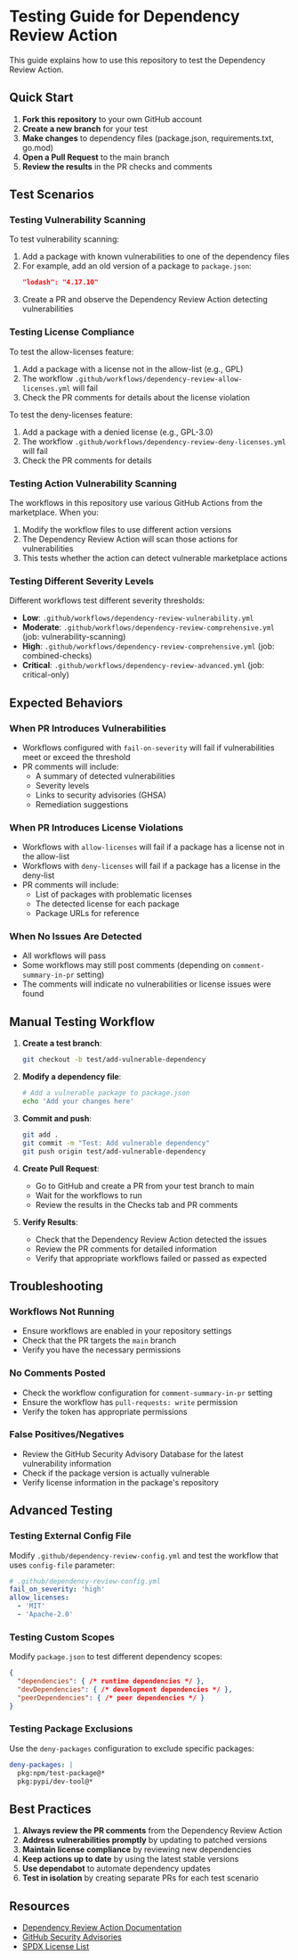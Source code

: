 # Testing Guide for Dependency Review Action

This guide explains how to use this repository to test the Dependency Review Action.

## Quick Start

1. **Fork this repository** to your own GitHub account
2. **Create a new branch** for your test
3. **Make changes** to dependency files (package.json, requirements.txt, go.mod)
4. **Open a Pull Request** to the main branch
5. **Review the results** in the PR checks and comments

## Test Scenarios

### Testing Vulnerability Scanning

To test vulnerability scanning:

1. Add a package with known vulnerabilities to one of the dependency files
2. For example, add an old version of a package to `package.json`:
   ```json
   "lodash": "4.17.10"
   ```
3. Create a PR and observe the Dependency Review Action detecting vulnerabilities

### Testing License Compliance

To test the allow-licenses feature:

1. Add a package with a license not in the allow-list (e.g., GPL)
2. The workflow `.github/workflows/dependency-review-allow-licenses.yml` will fail
3. Check the PR comments for details about the license violation

To test the deny-licenses feature:

1. Add a package with a denied license (e.g., GPL-3.0)
2. The workflow `.github/workflows/dependency-review-deny-licenses.yml` will fail
3. Check the PR comments for details

### Testing Action Vulnerability Scanning

The workflows in this repository use various GitHub Actions from the marketplace. When you:

1. Modify the workflow files to use different action versions
2. The Dependency Review Action will scan those actions for vulnerabilities
3. This tests whether the action can detect vulnerable marketplace actions

### Testing Different Severity Levels

Different workflows test different severity thresholds:

- **Low**: `.github/workflows/dependency-review-vulnerability.yml`
- **Moderate**: `.github/workflows/dependency-review-comprehensive.yml` (job: vulnerability-scanning)
- **High**: `.github/workflows/dependency-review-comprehensive.yml` (job: combined-checks)
- **Critical**: `.github/workflows/dependency-review-advanced.yml` (job: critical-only)

## Expected Behaviors

### When PR Introduces Vulnerabilities

- Workflows configured with `fail-on-severity` will fail if vulnerabilities meet or exceed the threshold
- PR comments will include:
  - A summary of detected vulnerabilities
  - Severity levels
  - Links to security advisories (GHSA)
  - Remediation suggestions

### When PR Introduces License Violations

- Workflows with `allow-licenses` will fail if a package has a license not in the allow-list
- Workflows with `deny-licenses` will fail if a package has a license in the deny-list
- PR comments will include:
  - List of packages with problematic licenses
  - The detected license for each package
  - Package URLs for reference

### When No Issues Are Detected

- All workflows will pass
- Some workflows may still post comments (depending on `comment-summary-in-pr` setting)
- The comments will indicate no vulnerabilities or license issues were found

## Manual Testing Workflow

1. **Create a test branch**:
   ```bash
   git checkout -b test/add-vulnerable-dependency
   ```

2. **Modify a dependency file**:
   ```bash
   # Add a vulnerable package to package.json
   echo 'Add your changes here'
   ```

3. **Commit and push**:
   ```bash
   git add .
   git commit -m "Test: Add vulnerable dependency"
   git push origin test/add-vulnerable-dependency
   ```

4. **Create Pull Request**:
   - Go to GitHub and create a PR from your test branch to main
   - Wait for the workflows to run
   - Review the results in the Checks tab and PR comments

5. **Verify Results**:
   - Check that the Dependency Review Action detected the issues
   - Review the PR comments for detailed information
   - Verify that appropriate workflows failed or passed as expected

## Troubleshooting

### Workflows Not Running

- Ensure workflows are enabled in your repository settings
- Check that the PR targets the `main` branch
- Verify you have the necessary permissions

### No Comments Posted

- Check the workflow configuration for `comment-summary-in-pr` setting
- Ensure the workflow has `pull-requests: write` permission
- Verify the token has appropriate permissions

### False Positives/Negatives

- Review the GitHub Security Advisory Database for the latest vulnerability information
- Check if the package version is actually vulnerable
- Verify license information in the package's repository

## Advanced Testing

### Testing External Config File

Modify `.github/dependency-review-config.yml` and test the workflow that uses `config-file` parameter:

```yaml
# .github/dependency-review-config.yml
fail_on_severity: 'high'
allow_licenses:
  - 'MIT'
  - 'Apache-2.0'
```

### Testing Custom Scopes

Modify `package.json` to test different dependency scopes:

```json
{
  "dependencies": { /* runtime dependencies */ },
  "devDependencies": { /* development dependencies */ },
  "peerDependencies": { /* peer dependencies */ }
}
```

### Testing Package Exclusions

Use the `deny-packages` configuration to exclude specific packages:

```yaml
deny-packages: |
  pkg:npm/test-package@*
  pkg:pypi/dev-tool@*
```

## Best Practices

1. **Always review the PR comments** from the Dependency Review Action
2. **Address vulnerabilities promptly** by updating to patched versions
3. **Maintain license compliance** by reviewing new dependencies
4. **Keep actions up to date** by using the latest stable versions
5. **Use dependabot** to automate dependency updates
6. **Test in isolation** by creating separate PRs for each test scenario

## Resources

- [Dependency Review Action Documentation](https://docs.github.com/en/code-security/supply-chain-security/understanding-your-software-supply-chain/configuring-the-dependency-review-action)
- [GitHub Security Advisories](https://github.com/advisories)
- [SPDX License List](https://spdx.org/licenses/)
